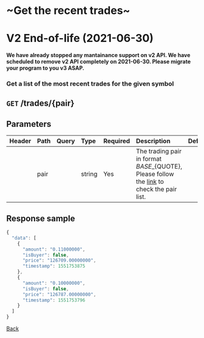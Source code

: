 # ~Get the recent trades~

# V2 End-of-life (2021-06-30)
**We have already stopped any mantainance support on v2 API. We have scheduled to remove v2 API completely on 2021-06-30. Please migrate your program to you v3 ASAP.**

### Get a list of the most recent trades for the given symbol

## `GET` /trades/{pair}

## Parameters

| Header | Path | Query | Type | Required | Description | Default | Range | Example |
| :--- | :--- | :--- | :--- | :--- | :--- | :--- | :--- | :--- |
|  | pair |  | string | Yes | The trading pair in format ${BASE}\_${QUOTE}, Please follow the [link](https://www.bitopro.com/fees) to check the pair list. |  |  | bito\_eth |

## Response sample

```javascript
{
  "data": [
    {
      "amount": "0.11000000",
      "isBuyer": false,
      "price": "126709.00000000",
      "timestamp": 1551753875
    },
    {
      "amount": "0.10000000",
      "isBuyer": false,
      "price": "126787.00000000",
      "timestamp": 1551753796
    }
  ]
}
```

[Back](../rest.md)

